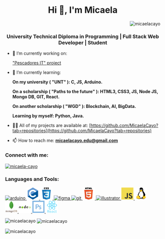 <h1 align="center">Hi 👋, I'm Micaela</h1>
<p align="right"> <img src="https://komarev.com/ghpvc/?username=micaelacayo&label=Profile%20views&color=0e75b6&style=flat" alt="micaelacayo" /> </p>
<h3 align="center">University Technical Diploma in Programming | Full Stack Web Developer | Student </h3>

- 🔭 I’m currently working on: 
                       <p>["Pescadores IT" project](https://github.com/MicaelaCayo/PescadoresIt)</p>

- 🌱 I’m currently learning: 
                       <p>**On my university ( "UNT" ): C, JS, Arduino.**</p>
                       <p>**On a scholarship ( "Paths to the future" ): HTML3, CSS3, JS, Node JS, Mongo DB, GIT, React.**</p>
                       <p>**On another scholarship ( "WGD" ): Blockchain, AI, BigData.**</p>
                       <p>**Learning by myself: Python, Java.**</p>

- 👨‍💻 All of my projects are available at:
                      [https://github.com/MicaelaCayo?tab=repositories](https://github.com/MicaelaCayo?tab=repositories)

- 📫 How to reach me:
                      **micaelacayo.edu@gmail.com**

<h3 align="left">Connect with me:</h3>
<p align="left">
<a href="https://linkedin.com/in/micaela-cayo" target="blank"><img align="center" src="https://raw.githubusercontent.com/rahuldkjain/github-profile-readme-generator/master/src/images/icons/Social/linked-in-alt.svg" alt="micaela-cayo" height="30" width="40" /></a>
</p>

<h3 align="left">Languages and Tools:</h3>
<p align="left"> <a href="https://www.arduino.cc/" target="_blank" rel="noreferrer"> <img src="https://cdn.worldvectorlogo.com/logos/arduino-1.svg" alt="arduino" width="40" height="40"/> </a> <a href="https://www.cprogramming.com/" target="_blank" rel="noreferrer"> <img src="https://raw.githubusercontent.com/devicons/devicon/master/icons/c/c-original.svg" alt="c" width="40" height="40"/> </a> <a href="https://www.w3schools.com/css/" target="_blank" rel="noreferrer"> <img src="https://raw.githubusercontent.com/devicons/devicon/master/icons/css3/css3-original-wordmark.svg" alt="css3" width="40" height="40"/> </a> <a href="https://www.figma.com/" target="_blank" rel="noreferrer"> <img src="https://www.vectorlogo.zone/logos/figma/figma-icon.svg" alt="figma" width="40" height="40"/> </a> <a href="https://git-scm.com/" target="_blank" rel="noreferrer"> <img src="https://www.vectorlogo.zone/logos/git-scm/git-scm-icon.svg" alt="git" width="40" height="40"/> </a> <a href="https://www.w3.org/html/" target="_blank" rel="noreferrer"> <img src="https://raw.githubusercontent.com/devicons/devicon/master/icons/html5/html5-original-wordmark.svg" alt="html5" width="40" height="40"/> </a> <a href="https://www.adobe.com/in/products/illustrator.html" target="_blank" rel="noreferrer"> <img src="https://www.vectorlogo.zone/logos/adobe_illustrator/adobe_illustrator-icon.svg" alt="illustrator" width="40" height="40"/> </a> <a href="https://developer.mozilla.org/en-US/docs/Web/JavaScript" target="_blank" rel="noreferrer"> <img src="https://raw.githubusercontent.com/devicons/devicon/master/icons/javascript/javascript-original.svg" alt="javascript" width="40" height="40"/> </a> <a href="https://www.linux.org/" target="_blank" rel="noreferrer"> <img src="https://raw.githubusercontent.com/devicons/devicon/master/icons/linux/linux-original.svg" alt="linux" width="40" height="40"/> </a> <a href="https://www.mongodb.com/" target="_blank" rel="noreferrer"> <img src="https://raw.githubusercontent.com/devicons/devicon/master/icons/mongodb/mongodb-original-wordmark.svg" alt="mongodb" width="40" height="40"/> </a> <a href="https://nodejs.org" target="_blank" rel="noreferrer"> <img src="https://raw.githubusercontent.com/devicons/devicon/master/icons/nodejs/nodejs-original-wordmark.svg" alt="nodejs" width="40" height="40"/> </a> <a href="https://www.photoshop.com/en" target="_blank" rel="noreferrer"> <img src="https://raw.githubusercontent.com/devicons/devicon/master/icons/photoshop/photoshop-line.svg" alt="photoshop" width="40" height="40"/> </a> <a href="https://reactjs.org/" target="_blank" rel="noreferrer"> <img src="https://raw.githubusercontent.com/devicons/devicon/master/icons/react/react-original-wordmark.svg" alt="react" width="40" height="40"/> </a> </p>

<p><img align="left" src="https://github-readme-stats.vercel.app/api/top-langs?username=micaelacayo&show_icons=true&locale=en&layout=compact" alt="micaelacayo" /></p>

<p>&nbsp;<img align="center" src="https://github-readme-stats.vercel.app/api?username=micaelacayo&show_icons=true&locale=en" alt="micaelacayo" /></p>

<p><img align="center" src="https://github-readme-streak-stats.herokuapp.com/?user=micaelacayo&" alt="micaelacayo" /></p>
